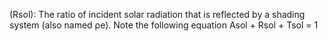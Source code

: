 (Rsol): The ratio of incident solar radiation that is reflected by a shading system (also named ρe). Note the following equation Asol + Rsol + Tsol = 1